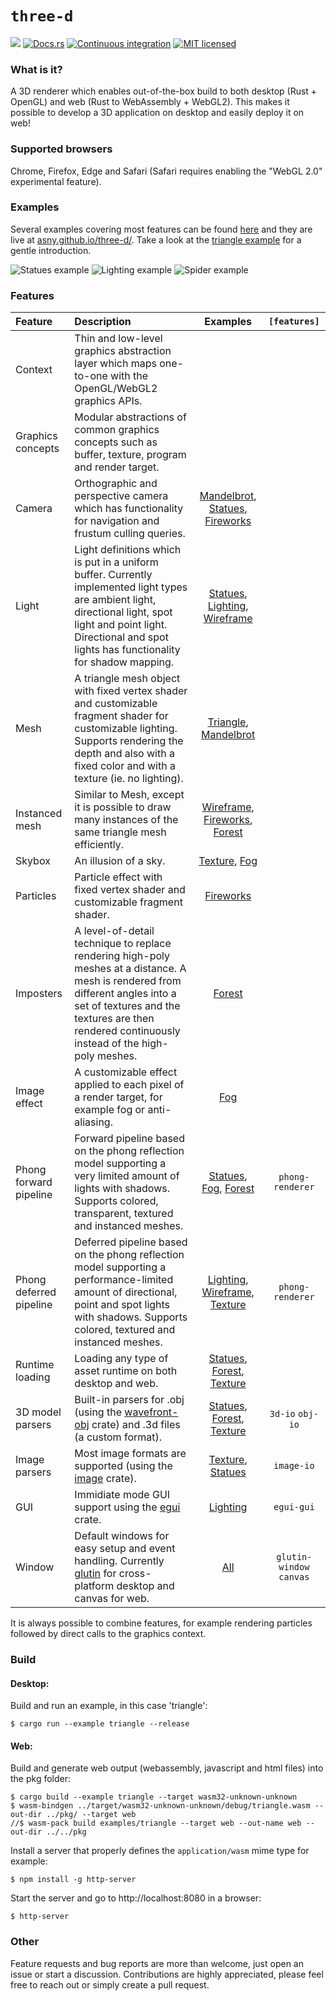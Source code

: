 # `three-d`

[![](http://meritbadge.herokuapp.com/three-d)](https://crates.io/crates/three-d)
[![Docs.rs](https://docs.rs/three-d/badge.svg)](https://docs.rs/three-d)
[![Continuous integration](https://github.com/asny/three-d/actions/workflows/rust.yml/badge.svg)](https://github.com/asny/three-d/actions/workflows/rust.yml)
[![MIT licensed](https://img.shields.io/badge/license-MIT-blue.svg)](https://github.com/asny/three-d/blob/master/LICENSE)

### What is it?

A 3D renderer which enables out-of-the-box build to both desktop (Rust + OpenGL) and web
(Rust to WebAssembly + WebGL2).
This makes it possible to develop a 3D application on desktop and easily deploy it on web!

### Supported browsers

Chrome, Firefox, Edge and Safari (Safari requires enabling the "WebGL 2.0" experimental feature).

### Examples

Several examples covering most features can be found [here](https://github.com/asny/three-d/tree/0.6/examples) and they are live at [asny.github.io/three-d/](https://asny.github.io/three-d/).
Take a look at the [triangle example](https://github.com/asny/three-d/blob/0.6/examples/triangle/main.rs) for a gentle introduction.

![Statues example](https://asny.github.io/three-d/statues.png)
![Lighting example](https://asny.github.io/three-d/lighting.png)
![Spider example](https://asny.github.io/three-d/spider.png)

### Features

| Feature                 | Description                                                                                                                                                                                                                       |               Examples               |       `[features]`       |
| :---------------------- | :-------------------------------------------------------------------------------------------------------------------------------------------------------------------------------------------------------------------------------- | :----------------------------------: | :----------------------: |
| Context                 | Thin and low-level graphics abstraction layer which maps one-to-one with the OpenGL/WebGL2 graphics APIs.                                                                                                                         |                                      |
| Graphics concepts       | Modular abstractions of common graphics concepts such as buffer, texture, program and render target.                                                                                                                              |
| Camera                  | Orthographic and perspective camera which has functionality for navigation and frustum culling queries.                                                                                                                           | [Mandelbrot], [Statues], [Fireworks] |
| Light                   | Light definitions which is put in a uniform buffer. Currently implemented light types are ambient light, directional light, spot light and point light. Directional and spot lights has functionality for shadow mapping.         |  [Statues], [Lighting], [Wireframe]  |
| Mesh                    | A triangle mesh object with fixed vertex shader and customizable fragment shader for customizable lighting. Supports rendering the depth and also with a fixed color and with a texture (ie. no lighting).                        |       [Triangle], [Mandelbrot]       |
| Instanced mesh          | Similar to Mesh, except it is possible to draw many instances of the same triangle mesh efficiently.                                                                                                                              |  [Wireframe], [Fireworks], [Forest]  |
| Skybox                  | An illusion of a sky.                                                                                                                                                                                                             |           [Texture], [Fog]           |
| Particles               | Particle effect with fixed vertex shader and customizable fragment shader.                                                                                                                                                        |             [Fireworks]              |
| Imposters               | A level-of-detail technique to replace rendering high-poly meshes at a distance. A mesh is rendered from different angles into a set of textures and the textures are then rendered continuously instead of the high-poly meshes. |               [Forest]               |
| Image effect            | A customizable effect applied to each pixel of a render target, for example fog or anti-aliasing.                                                                                                                                 |                [Fog]                 |
| Phong forward pipeline  | Forward pipeline based on the phong reflection model supporting a very limited amount of lights with shadows. Supports colored, transparent, textured and instanced meshes.                                                       |      [Statues], [Fog], [Forest]      |     `phong-renderer`     |
| Phong deferred pipeline | Deferred pipeline based on the phong reflection model supporting a performance-limited amount of directional, point and spot lights with shadows. Supports colored, textured and instanced meshes.                                |  [Lighting], [Wireframe], [Texture]  |     `phong-renderer`     |
| Runtime loading         | Loading any type of asset runtime on both desktop and web.                                                                                                                                                                        |    [Statues], [Forest], [Texture]    |
| 3D model parsers        | Built-in parsers for .obj (using the [wavefront-obj](https://crates.io/crates/wavefront_obj/main.rs) crate) and .3d files (a custom format).                                                                                      |    [Statues], [Forest], [Texture]    |     `3d-io` `obj-io`     |
| Image parsers           | Most image formats are supported (using the [image](https://crates.io/crates/image/main.rs) crate).                                                                                                                               |         [Texture], [Statues]         |        `image-io`        |
| GUI                     | Immidiate mode GUI support using the [egui](https://crates.io/crates/egui) crate.                                                                                                                                                 |              [Lighting]              |        `egui-gui`        |
| Window                  | Default windows for easy setup and event handling. Currently [glutin](https://crates.io/crates/glutin/main.rs) for cross-platform desktop and canvas for web.                                                                     |                [All]                 | `glutin-window` `canvas` |

It is always possible to combine features, for example rendering particles followed by direct calls to the graphics context.

### Build

#### Desktop:

Build and run an example, in this case 'triangle':

```console
$ cargo run --example triangle --release
```

#### Web:

Build and generate web output (webassembly, javascript and html files) into the pkg folder:

```console
$ cargo build --example triangle --target wasm32-unknown-unknown
$ wasm-bindgen ../target/wasm32-unknown-unknown/debug/triangle.wasm --out-dir ../pkg/ --target web
//$ wasm-pack build examples/triangle --target web --out-name web --out-dir ../../pkg
```

Install a server that properly defines the `application/wasm` mime type for example:

```console
$ npm install -g http-server
```

Start the server and go to http://localhost:8080 in a browser:

```console
$ http-server
```

### Other

Feature requests and bug reports are more than welcome, just open an issue or start a discussion. Contributions are highly appreciated, please feel free to reach out or simply create a pull request.

[all]: https://github.com/asny/three-d/tree/0.6/examples/
[lighting]: https://github.com/asny/three-d/tree/0.6/examples/lighting/main.rs
[texture]: https://github.com/asny/three-d/tree/0.6/examples/texture/main.rs
[fog]: https://github.com/asny/three-d/tree/0.6/examples/fog/main.rs
[fireworks]: https://github.com/asny/three-d/tree/0.6/examples/fireworks/main.rs
[statues]: https://github.com/asny/three-d/tree/0.6/examples/statues/main.rs
[forest]: https://github.com/asny/three-d/tree/0.6/examples/forest/main.rs
[triangle]: https://github.com/asny/three-d/tree/0.6/examples/triangle/main.rs
[mandelbrot]: https://github.com/asny/three-d/tree/0.6/examples/mandelbrot/main.rs
[wireframe]: https://github.com/asny/three-d/tree/0.6/examples/wireframe/main.rs
